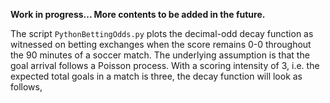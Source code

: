 **Work in progress... More contents to be added in the future.**

The script `PythonBettingOdds.py` plots the decimal-odd decay function as witnessed on betting exchanges when the score remains 0-0 throughout the 90 minutes of a soccer match. The underlying assumption is that the goal arrival follows a Poisson process. With a scoring intensity of 3, i.e. the expected total goals in a match is three, the decay function will look as follows,

